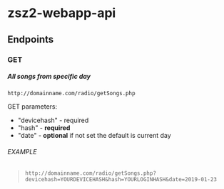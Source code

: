 # zsz2-webapp-api

## Endpoints

### **GET** 

##### All songs from specific day

`http://domainname.com/radio/getSongs.php`

GET parameters:
- "devicehash" - required
- "hash" - **required**
- "date" - **optional** if not set the default is current day

###### EXAMPLE

> `http://domainname.com/radio/getSongs.php?devicehash=YOURDEVICEHASH&hash=YOURLOGINHASH&date=2019-01-23`

